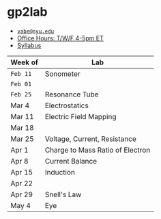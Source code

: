 # gp2lab

- [`vabe@nyu.edu`](vabe@nyu.edu)
- [Office Hours: T/W/F 4-5pm ET](https://nyu.zoom.us/j/91270104640)
- [Syllabus](https://github.com/vaabe/phys12/blob/main/info/syllabus.pdf)

| Week of  | Lab 	|
|----------|----------|
| `Feb 11` | Sonometer |
| `Feb 01` |		|	
| `Feb 25` | Resonance Tube |
| Mar 4	| Electrostatics |
| Mar 11 | Electric Field Mapping |
| Mar 18 |		|	
| Mar 25 | Voltage, Current, Resistance |
| Apr 1 | Charge to Mass Ratio of Electron |
| Apr 8	| Current Balance |
| Apr 15 | Induction | 
| Apr 22 |		|	
| Apr 29 | Snell's Law |
| May 4	| Eye |
